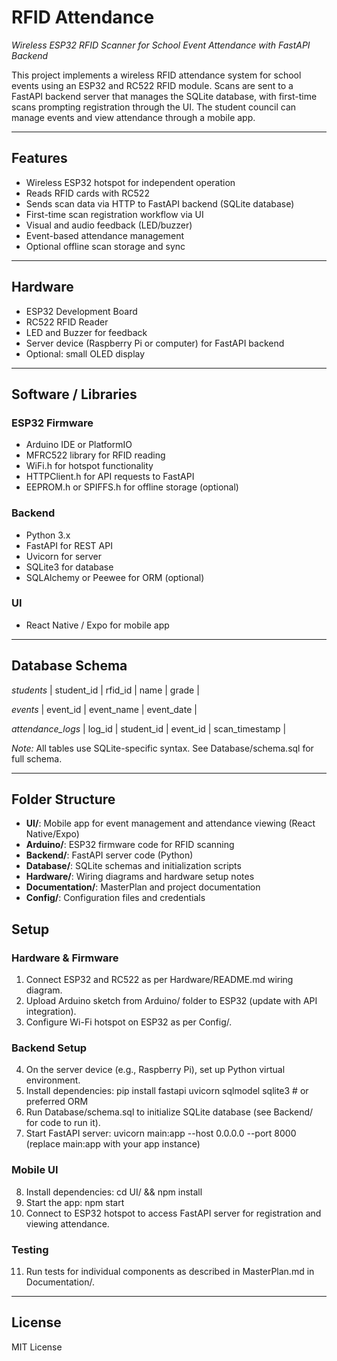 # RFID Attendance

*Wireless ESP32 RFID Scanner for School Event Attendance with FastAPI Backend*

This project implements a wireless RFID attendance system for school events using an ESP32 and RC522 RFID module. Scans are sent to a FastAPI backend server that manages the SQLite database, with first-time scans prompting registration through the UI. The student council can manage events and view attendance through a mobile app.

---

## Features

- Wireless ESP32 hotspot for independent operation
- Reads RFID cards with RC522
- Sends scan data via HTTP to FastAPI backend (SQLite database)
- First-time scan registration workflow via UI
- Visual and audio feedback (LED/buzzer)
- Event-based attendance management
- Optional offline scan storage and sync

---

## Hardware

- ESP32 Development Board
- RC522 RFID Reader
- LED and Buzzer for feedback
- Server device (Raspberry Pi or computer) for FastAPI backend
- Optional: small OLED display

---

## Software / Libraries

### ESP32 Firmware
- Arduino IDE or PlatformIO
- MFRC522 library for RFID reading
- WiFi.h for hotspot functionality
- HTTPClient.h for API requests to FastAPI
- EEPROM.h or SPIFFS.h for offline storage (optional)

### Backend
- Python 3.x
- FastAPI for REST API
- Uvicorn for server
- SQLite3 for database
- SQLAlchemy or Peewee for ORM (optional)

### UI
- React Native / Expo for mobile app

---

## Database Schema

*students*
| student_id | rfid_id | name | grade |

*events*
| event_id | event_name | event_date |

*attendance_logs*
| log_id | student_id | event_id | scan_timestamp |

*Note:* All tables use SQLite-specific syntax. See Database/schema.sql for full schema.

---

## Folder Structure

- **UI/**: Mobile app for event management and attendance viewing (React Native/Expo)
- **Arduino/**: ESP32 firmware code for RFID scanning
- **Backend/**: FastAPI server code (Python)
- **Database/**: SQLite schemas and initialization scripts
- **Hardware/**: Wiring diagrams and hardware setup notes
- **Documentation/**: MasterPlan and project documentation
- **Config/**: Configuration files and credentials

## Setup

### Hardware & Firmware
1. Connect ESP32 and RC522 as per Hardware/README.md wiring diagram.
2. Upload Arduino sketch from Arduino/ folder to ESP32 (update with API integration).
3. Configure Wi-Fi hotspot on ESP32 as per Config/.

### Backend Setup
4. On the server device (e.g., Raspberry Pi), set up Python virtual environment.
5. Install dependencies: pip install fastapi uvicorn sqlmodel sqlite3  # or preferred ORM
6. Run Database/schema.sql to initialize SQLite database (see Backend/ for code to run it).
7. Start FastAPI server: uvicorn main:app --host 0.0.0.0 --port 8000  (replace main:app with your app instance)

### Mobile UI
8. Install dependencies: cd UI/ && npm install
9. Start the app: npm start
10. Connect to ESP32 hotspot to access FastAPI server for registration and viewing attendance.

### Testing
11. Run tests for individual components as described in MasterPlan.md in Documentation/.

---

## License

MIT License
